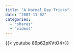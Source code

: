 ```yaml
---
title: "A Normal Day Tricks"
date: "2007-11-02"
categories:
  - "shares"
  - "videos"
---
```


<div style="width: 70vw;">{{< youtube 86p62pKVtO4>}}</div>

